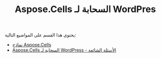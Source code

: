 ﻿---
title: Aspose.Cells السحابة لـ WordPres
second_title: Aspose.Cells Cloud Documen
type: docs
url: /ar/aspose-cells-cloud-for-wordpress/
description: Aspose.Cells تدعم السحابة Excel لإنشاء وتحويل ودمج وتقسيم وحماية وتشغيل الكائن الداخلي وما إلى ذلك
weight: 10
kwords: Excel، Office السحابة، REST API، جدول البيانات، PDF، CSV، Json، Markdwon، Aspose.Cells السحابة لـ WordPress
---
يحتوي هذا القسم على المواضيع التالية:

- [نماذج Aspose.Cells](/cells/ar/aspose-cells-forms/)
- [Aspose.Cells السحابة لـ WordPress - الأسئلة الشائعة](/cells/ar/aspose-cells-cloud-for-wordpress-faqs/)

